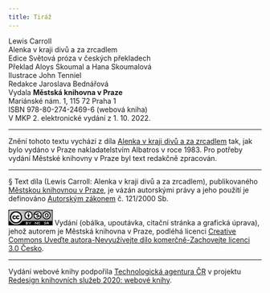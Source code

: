 ```yaml
---
title: Tiráž
---
```


Lewis Carroll  
Alenka v kraji divů a za zrcadlem  
Edice Světová próza v českých překladech  
Překlad Aloys Skoumal a Hana Skoumalová  
Ilustrace John Tenniel  
Redakce Jaroslava Bednářová  
Vydala **Městská knihovna v Praze**  
Mariánské nám. 1, 115 72 Praha 1  
ISBN 978-80-274-2469-6 (webová kniha)  
V MKP 2. elektronické vydání z 1. 10. 2022.

***

Znění tohoto textu vychází z díla [Alenka v kraji divů a za zrcadlem](https://search.mlp.cz/cz/titul/alenka-v-kraji-divu-a-za-zrcadlem/6143/) tak, jak bylo vydáno v Praze nakladatelstvím Albatros v roce 1983. Pro potřeby vydání Městské knihovny v Praze byl text redakčně zpracován.

***

§
Text díla (Lewis Carroll: Alenka v kraji divů a za zrcadlem), publikovaného [Městskou knihovnou v Praze](https://www.mlp.cz/cz/), je vázán autorskými právy a jeho použití je definováno [Autorským zákonem](https://www.mkcr.cz/predpisy-zakonu-709.html) č. 121/2000 Sb.

[![](./resources/image001.jpg)](http://creativecommons.org/licenses/by-nc-sa/3.0/cz/)
Vydání (obálka, upoutávka, citační stránka a grafická úprava), jehož autorem je Městská knihovna v Praze, podléhá licenci [Creative Commons Uveďte autora-Nevyužívejte dílo komerčně-Zachovejte licenci 3.0 Česko](https://creativecommons.org/licenses/by-nc-sa/3.0/cz/).

***

Vydání webové knihy podpořila [Technologická agentura ČR](https://www.tacr.cz/) v projektu [Redesign knihovních služeb 2020: webové knihy](https://starfos.tacr.cz/cs/project/TL04000391).